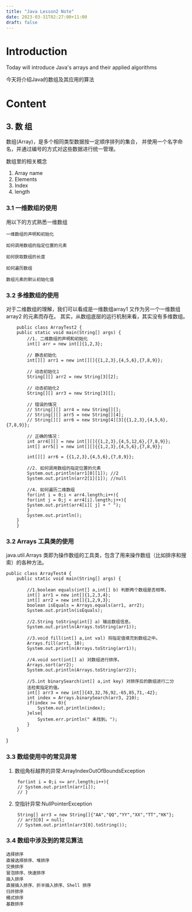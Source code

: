 ```yaml
---
title: "Java Lesson2 Note"
date: 2023-03-31T02:27:00+11:00
draft: false
---
```


# Introduction
Today will introduce Java's arrays and their applied algorithms

今天将介绍Java的数组及其应用的算法




# Content
## 3. 数 组
数组(Array)，是多个相同类型数据按一定顺序排列的集合，
并使用一个名字命名，并通过编号的方式对这些数据进行统一管理。

数组里的相关概念
1. Array name
2. Elements
3. Index
4. length

### 3.1 一维数组的使用
用以下的方式熟悉一维数组

    一维数组的声明和初始化

    如何调用数组的指定位置的元素

    如何获取数组的长度

    如何遍历数组

    数组元素的默认初始化值


### 3.2 多维数组的使用
对于二维数组的理解，我们可以看成是一维数组array1 又作为另一个一维数组array2 的元素而存在。
其实，从数组底层的运行机制来看，其实没有多维数组。

        public class ArrayTest2 {
        public static void main(String[] args) {
            //1. 二维数组的声明和初始化
            int[] arr = new int[]{1,2,3};

            // 静态初始化
            int[][] arr1 = new int[][]{{1,2,3},{4,5,6},{7,8,9}};

            // 动态初始化1
            String[][] arr2 = new String[3][2];

            // 动态初始化2
            String[][] arr3 = new String[3][];

            // 错误的情况
            // String[][] arr4 = new String[][];
            // String[][] arr5 = new String[][4];
            // String[][] arr6 = new String[4][3]{{1,2,3},{4,5,6},{7,8,9}};

            // 正确的情况：
            int arr4[][] = new int[][]{{1,2,3},{4,5,12,6},{7,8,9}};
            int[] arr5[] = new int[][]{{1,2,3},{4,5,6},{7,8,9}};

            int[][] arr6 = {{1,2,3},{4,5,6},{7,8,9}};

            //2. 如何调用数组的指定位置的元素
            System.out.println(arr1[0][1]); //2
            System.out.println(arr2[1][1]); //null

            //4. 如何遍历二维数组
            for(int i = 0;i < arr4.length;i++){
            for(int j = 0;j < arr4[i].length;j++){
            System.out.print(arr4[i][ j] + " ");
            }
            System.out.println();
        }
        }


### 3.2 Arrays 工具类的使用
java.util.Arrays 类即为操作数组的工具类，包含了用来操作数组（比如排序和搜索）的各种方法。

    public class ArrayTest4 {
        public static void main(String[] args) {

            //1.boolean equals(int[] a,int[] b) 判断两个数组是否相等。
            int[] arr1 = new int[]{1,2,3,4};
            int[] arr2 = new int[]{1,2,9,3};
            boolean isEquals = Arrays.equals(arr1, arr2);
            System.out.println(isEquals);

            //2.String toString(int[] a) 输出数组信息。
            System.out.println(Arrays.toString(arr1));

            //3.void fill(int[] a,int val) 将指定值填充到数组之中。
            Arrays.fill(arr1, 10);
            System.out.println(Arrays.toString(arr1));

            //4.void sort(int[] a) 对数组进行排序。
            Arrays.sort(arr2);
            System.out.println(Arrays.toString(arr2));

            //5.int binarySearch(int[] a,int key) 对排序后的数组进行二分
            法检索指定的值。
            int[] arr3 = new int[]{43,32,76,92,-65,85,71,-42};
            int index = Arrays.binarySearch(arr3, 210);
            if(index >= 0){
                System.out.println(index);
            }else{
                System.err.println(" 未找到。");
            }
        }
}



### 3.3 数组使用中的常见异常

1. 数组角标越界的异常:ArrayIndexOutOfBoundsException

        for(int i = 0;i <= arr.length;i++){
        // System.out.println(arr[i]);
        // }

2. 空指针异常:NullPointerException

        String[] arr3 = new String[]{"AA","QQ","YY","XX","TT","KK"};
        // arr3[0] = null;
        // System.out.println(arr3[0].toString());


### 3.4 数组中涉及到的常见算法

    选择排序
    直接选择排序、堆排序
    交换排序
    冒泡排序、快速排序
    插入排序
    直接插入排序、折半插入排序、Shell 排序
    归并排序
    桶式排序
    基数排序